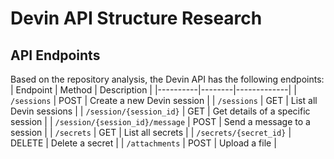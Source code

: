 # Devin API Structure Research
## API Endpoints
Based on the repository analysis, the Devin API has the following endpoints:
| Endpoint | Method | Description |
|----------|--------|-------------|
| `/sessions` | POST | Create a new Devin session |
| `/sessions` | GET | List all Devin sessions |
| `/session/{session_id}` | GET | Get details of a specific session |
| `/session/{session_id}/message` | POST | Send a message to a session |
| `/secrets` | GET | List all secrets |
| `/secrets/{secret_id}` | DELETE | Delete a secret |
| `/attachments` | POST | Upload a file |
